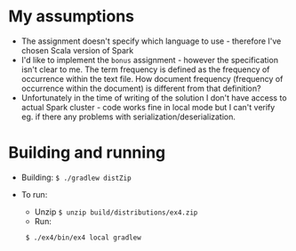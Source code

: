 My assumptions
==============

  * The assignment doesn't specify which language to use - therefore I've chosen Scala version of Spark
  * I'd like to implement the `bonus` assignment - however the specification isn't clear to me. The term frequency is
    defined as the frequency of occurrence within the text file. How document frequency (frequency of occurrence within 
    the document) is different from that definition?
  * Unfortunately in the time of writing of the solution I don't have access to actual Spark cluster - code works fine 
    in local mode but I can't verify eg. if there any problems with serialization/deserialization. 

Building and running
====================

  * Building: `$ ./gradlew distZip`
  * To run:
    * Unzip `$ unzip build/distributions/ex4.zip`
    * Run: 

    ```
     $ ./ex4/bin/ex4 local gradlew
    ```
